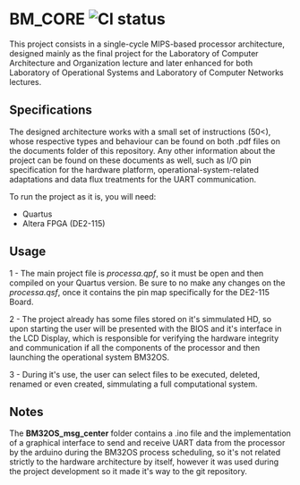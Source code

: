 # BM_CORE ![CI status](https://img.shields.io/badge/build-passing-brightgreen.svg)

This project consists in a single-cycle MIPS-based processor architecture, designed mainly as the final project for the Laboratory of Computer Architecture and Organization lecture and later enhanced for both Laboratory of Operational Systems and Laboratory of Computer Networks lectures.

## Specifications

The designed architecture works with a small set of instructions (50<), whose respective types and behaviour can be found on both .pdf files on the documents folder of this repository. Any other information about the project can be found on these documents as well, such as I/O pin specification for the hardware platform, operational-system-related adaptations and data flux treatments for the UART communication.

To run the project as it is, you will need:
* Quartus
* Altera FPGA (DE2-115)

## Usage

1 - The main project file is *processa.qpf*, so it must be open and then compiled on your Quartus version. Be sure to no make any changes on the *processa.qsf*, once it contains the pin map specifically for the DE2-115 Board.

2 - The project already has some files stored on it's simmulated HD, so upon starting the user will be presented with the BIOS and it's interface in the LCD Display, which is responsible for verifying the hardware integrity and communication if all the components of the processor and then launching the operational system BM32OS.

3 - During it's use, the user can select files to be executed, deleted, renamed or even created, simmulating a full computational system.

## Notes

The **BM32OS_msg_center** folder contains a .ino file and the implementation of a graphical interface to send and receive UART data from the processor by the arduino during the BM32OS process scheduling, so it's not related strictly to the hardware architecture by itself, however it was used during the project development so it made it's way to the git repository.



